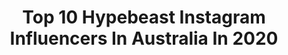 ---
title: Top 10 Hypebeast Instagram Influencers In Australia In 2020
description: >-
  Find top hypebeast Instagram influencers in Australia in 2020. Most popular hashtags: #australia #hypebeast #seeaustralia #portraitpage.
platform: Instagram
profiles:
  - username: "brianneworth"
    fullname: >-
      BRIANNE WORTH
    location: "Australia"
    followers: 46554
    engagement: 1236
    commentsToLikes: 0.018707
    avatar: "https://scontent-lhr8-1.cdninstagram.com/v/t51.2885-19/s320x320/70894589_1618667094931332_3959143755881119744_n.jpg?_nc_ht=scontent-lhr8-1.cdninstagram.com&_nc_ohc=FtOmObc2mxoAX_wxaJ0&oh=47e26d2d52fb1ca2050f07698a4185fc&oe=5EB8D4DE"
    verified: false
    hashtags: "#wholesomeplottwist, #plunkettsskincare, #mardigras, #whatithought"
  - username: "danle1712"
    fullname: >-
      DAN LE (ﾉ◕ヮ◕)ﾉ*:･ﾟ✧ 💚
    location: "Australia"
    followers: 3366
    engagement: 1140
    commentsToLikes: 0.305958
    avatar: "https://scontent-bos3-1.cdninstagram.com/v/t51.2885-19/s320x320/92580609_260844134956821_2610787877663014912_n.jpg?_nc_ht=scontent-bos3-1.cdninstagram.com&_nc_ohc=1DpqjnpPToAAX8VavYm&oh=3bb20a8b5366784739f37f085b7f5647&oe=5EBC5A06"
    verified: false
    hashtags: "#asos, #pink, #iso, #christmas"
  - username: "jasmyn.ms"
    fullname: >-
      Jasmyn Smith 🐳
    location: "Australia"
    followers: 35974
    engagement: 336
    commentsToLikes: 0.214656
    avatar: "https://scontent-atl3-1.cdninstagram.com/v/t51.2885-19/s320x320/72777990_2203397456625078_8415628111705538560_n.jpg?_nc_ht=scontent-atl3-1.cdninstagram.com&_nc_ohc=y7nfmYXC3aAAX_wpl0i&oh=db1e2ea9d31b08505f60c6456385a00c&oe=5EBB63BB"
    verified: false
    hashtags: "#wecandothis, #cyanotypeprint, #cyanotypes, #filming"
  - username: "kara_aus"
    fullname: >-
      KARA カラ Sydney Tattooed Model
    location: "Australia"
    followers: 18539
    engagement: 1090
    commentsToLikes: 0.027931
    avatar: "https://scontent-ams4-1.cdninstagram.com/v/t51.2885-19/s320x320/81656082_762081487649003_468620578836709376_n.jpg?_nc_ht=scontent-ams4-1.cdninstagram.com&_nc_ohc=qKJztqY_jz0AX_5KHZH&oh=4db34bee37d1e335d22a24e8ba443ed1&oe=5EBA3518"
    verified: false
    hashtags: "#meetandgreet, #kara, #jdmlegends, #jdmsociety"
  - username: "picturesnme"
    fullname: >-
      Zubair Aslam
    location: "Australia"
    followers: 176884
    engagement: 156
    commentsToLikes: 0.023158
    avatar: "https://scontent-lht6-1.cdninstagram.com/v/t51.2885-19/s320x320/91185279_2825312917518121_5397643563053875200_n.jpg?_nc_ht=scontent-lht6-1.cdninstagram.com&_nc_ohc=QpCmLgC07vUAX-1-NbE&oh=06e107bc3da4786234ee533646729b95&oe=5EB7BACB"
    verified: false
    hashtags: "#discoverportrait, #yourvisiongallery, #fashionlover, #portraitsvisuals"
  - username: "zavisual"
    fullname: >-
      Portrait Photography
    location: "Australia"
    followers: 413951
    engagement: 195
    commentsToLikes: 0.015618
    avatar: "https://scontent-lhr8-1.cdninstagram.com/v/t51.2885-19/s320x320/81969184_1837087213092626_1935034271819366400_n.jpg?_nc_ht=scontent-lhr8-1.cdninstagram.com&_nc_ohc=6qCLGfoWQmAAX-1KVhK&oh=3bcaf487e39f4c940fe91866c1fde42e&oe=5EBD30AD"
    verified: false
    hashtags: "#photohunted, #visitmelbourne, #makeportrait, #losangelesphotographer"
  - username: "bennybucho"
    fullname: >-
      Gold Coast Photographer/Films
    location: "Australia"
    followers: 15718
    engagement: 225
    commentsToLikes: 0.103279
    avatar: "https://scontent-ams4-1.cdninstagram.com/v/t51.2885-19/s320x320/62534663_340787523270925_864024558120730624_n.jpg?_nc_ht=scontent-ams4-1.cdninstagram.com&_nc_ohc=wfQnLPKCoBAAX9TaTu_&oh=41f409cc7c018983e1e7fcd3ebb1a164&oe=5EBB24AF"
    verified: false
    hashtags: "#expofilm, #freestylesessions, #freezeoftheday, #acegldn"
  - username: "nathanieltaplin"
    fullname: >-
      Nathaniel Taplin
    location: "Australia"
    followers: 19557
    engagement: 475
    commentsToLikes: 0.012389
    avatar: "https://scontent-lhr8-1.cdninstagram.com/v/t51.2885-19/s320x320/66352185_2169581310001873_8123009661956784128_n.jpg?_nc_ht=scontent-lhr8-1.cdninstagram.com&_nc_ohc=ihRmtxFxXyEAX_GoM5Q&oh=89bee3079481a93c1f4dcfd0581a775d&oe=5EB92FA7"
    verified: false
    hashtags: "#shoes, #fitness, #floodwater, #keepingitreal"
  - username: "rachelhau"
    fullname: >-
      Rachel Hau | Australia
    location: "Australia"
    followers: 43784
    engagement: 468
    commentsToLikes: 0.056438
    avatar: "https://scontent-ams4-1.cdninstagram.com/v/t51.2885-19/s320x320/59469785_451470795397041_2808942181048385536_n.jpg?_nc_ht=scontent-ams4-1.cdninstagram.com&_nc_ohc=xuqwwP8VbPAAX-7dhIE&oh=649bde495e9a9d8059a796920ae1df9f&oe=5EBB8C1E"
    verified: false
    hashtags: "#depthobsessed, #ig, #exploreaustralia, #brisbaneanyday"
  - username: "artistaus"
    fullname: >-
      Portraits and Fashion
    location: "Australia"
    followers: 77272
    engagement: 245
    commentsToLikes: 0.019575
    avatar: "https://scontent-ssn1-1.cdninstagram.com/v/t51.2885-19/s320x320/69480465_412727306265896_6559862009704218624_n.jpg?_nc_ht=scontent-ssn1-1.cdninstagram.com&_nc_ohc=jGCRos0zsFYAX-AAQNo&oh=f09540213fc55abd97b03c0e1617a6b9&oe=5EA06B94"
    verified: false
    hashtags: "#makeportraitsmag, #loves, #taintedmag, #makeportraitsnotwar"
---